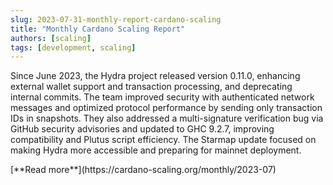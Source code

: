 ```yaml
---
slug: 2023-07-31-monthly-report-cardano-scaling
title: "Monthly Cardano Scaling Report"
authors: [scaling]
tags: [development, scaling]
---
```

Since June 2023, the Hydra project released version 0.11.0, enhancing external wallet support and transaction processing, and deprecating internal commits. The team improved security with authenticated network messages and optimized protocol performance by sending only transaction IDs in snapshots. They also addressed a multi-signature verification bug via GitHub security advisories and updated to GHC 9.2.7, improving compatibility and Plutus script efficiency. The Starmap update focused on making Hydra more accessible and preparing for mainnet deployment.

<div style={{ textAlign: 'right' }}>
 [**Read more**](https://cardano-scaling.org/monthly/2023-07) 
</div>